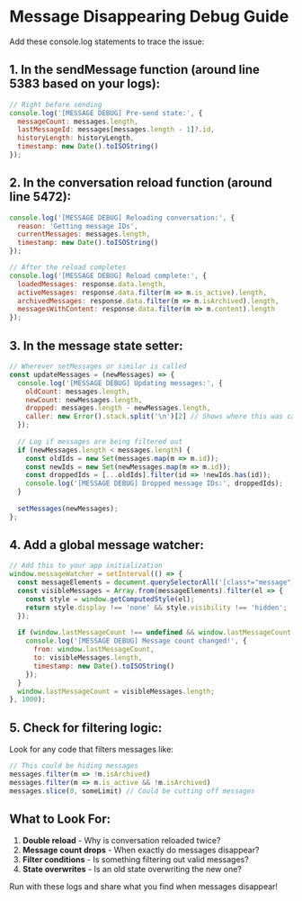 # Message Disappearing Debug Guide

Add these console.log statements to trace the issue:

## 1. In the sendMessage function (around line 5383 based on your logs):
```javascript
// Right before sending
console.log('[MESSAGE DEBUG] Pre-send state:', {
  messageCount: messages.length,
  lastMessageId: messages[messages.length - 1]?.id,
  historyLength: historyLength,
  timestamp: new Date().toISOString()
});
```

## 2. In the conversation reload function (around line 5472):
```javascript
console.log('[MESSAGE DEBUG] Reloading conversation:', {
  reason: 'Getting message IDs',
  currentMessages: messages.length,
  timestamp: new Date().toISOString()
});

// After the reload completes
console.log('[MESSAGE DEBUG] Reload complete:', {
  loadedMessages: response.data.length,
  activeMessages: response.data.filter(m => m.is_active).length,
  archivedMessages: response.data.filter(m => m.isArchived).length,
  messagesWithContent: response.data.filter(m => m.content).length
});
```

## 3. In the message state setter:
```javascript
// Wherever setMessages or similar is called
const updateMessages = (newMessages) => {
  console.log('[MESSAGE DEBUG] Updating messages:', {
    oldCount: messages.length,
    newCount: newMessages.length,
    dropped: messages.length - newMessages.length,
    caller: new Error().stack.split('\n')[2] // Shows where this was called from
  });
  
  // Log if messages are being filtered out
  if (newMessages.length < messages.length) {
    const oldIds = new Set(messages.map(m => m.id));
    const newIds = new Set(newMessages.map(m => m.id));
    const droppedIds = [...oldIds].filter(id => !newIds.has(id));
    console.log('[MESSAGE DEBUG] Dropped message IDs:', droppedIds);
  }
  
  setMessages(newMessages);
};
```

## 4. Add a global message watcher:
```javascript
// Add this to your app initialization
window.messageWatcher = setInterval(() => {
  const messageElements = document.querySelectorAll('[class*="message"]');
  const visibleMessages = Array.from(messageElements).filter(el => {
    const style = window.getComputedStyle(el);
    return style.display !== 'none' && style.visibility !== 'hidden';
  });
  
  if (window.lastMessageCount !== undefined && window.lastMessageCount !== visibleMessages.length) {
    console.log('[MESSAGE DEBUG] Message count changed!', {
      from: window.lastMessageCount,
      to: visibleMessages.length,
      timestamp: new Date().toISOString()
    });
  }
  window.lastMessageCount = visibleMessages.length;
}, 1000);
```

## 5. Check for filtering logic:
Look for any code that filters messages like:
```javascript
// This could be hiding messages
messages.filter(m => !m.isArchived)
messages.filter(m => m.is_active && !m.isArchived)
messages.slice(0, someLimit) // Could be cutting off messages
```

## What to Look For:
1. **Double reload** - Why is conversation reloaded twice?
2. **Message count drops** - When exactly do messages disappear?
3. **Filter conditions** - Is something filtering out valid messages?
4. **State overwrites** - Is an old state overwriting the new one?

Run with these logs and share what you find when messages disappear!